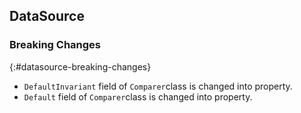 ## DataSource

### Breaking Changes
{:#datasource-breaking-changes}

* `DefaultInvariant` field of `Comparer`class is changed into property.
* `Default` field of `Comparer`class is changed into property.